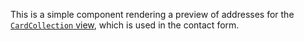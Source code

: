 This is a simple component rendering a preview of addresses for the [`CardCollection` view](#cardcollection), which is
used in the contact form.
